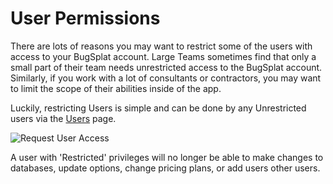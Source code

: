 # User Permissions

There are lots of reasons you may want to restrict some of the users with access to your BugSplat account. Large Teams sometimes find that only a small part of their team needs unrestricted access to the BugSplat account. Similarly, if you work with a lot of consultants or contractors, you may want to limit the scope of their abilities inside of the app.

Luckily, restricting Users is simple and can be done by any Unrestricted users via the [Users](https://app.bugsplat.com/v2/users) page.

![Request User Access](https://www.bugsplat.com/assets/img/docs/Screen%20Shot%202019-10-17%20at%202.41.20%20PM.png)

A user with 'Restricted' privileges will no longer be able to make changes to databases, update options, change pricing plans, or add users other users.

